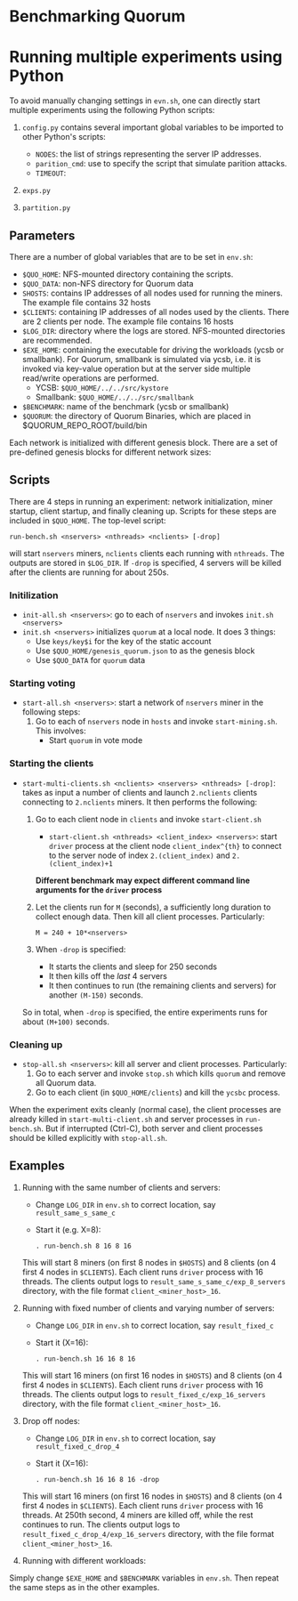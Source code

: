 # Benchmarking Quorum

# Running multiple experiments using Python

To avoid manually changing settings in `evn.sh`, one can directly start multiple experiments using the
following Python scripts:

1. `config.py` contains several important global variables to be imported to other Python's scripts:
      + `NODES`: the list of strings representing the server IP addresses.
      + `parition_cmd`: use to specify the script that simulate parition attacks. 
      + `TIMEOUT`: 

1. `exps.py` 

2. `partition.py`

## Parameters
There are a number of global variables that are to be set in `env.sh`:
+ `$QUO_HOME`: NFS-mounted directory containing the scripts.
+ `$QUO_DATA`: non-NFS directory for Quorum data
+ `SHOSTS`: contains IP addresses of all nodes used for running the miners. The
example file contains 32 hosts 
+ `$CLIENTS`: containing IP addresses of all nodes used by the clients. There are 2 clients per
node. The example file contains 16 hosts
+ `$LOG_DIR`: directory where the logs are stored. NFS-mounted directories are recommended.  
+ `$EXE_HOME`: containing the executable for driving the workloads (ycsb or smallbank). For Quorum, smallbank
is simulated via ycsb, i.e. it is invoked via key-value operation but at the server side multiple read/write
operations are performed. 
    + YCSB: `$QUO_HOME/../../src/kystore`
    + Smallbank: `$QUO_HOME/../../src/smallbank`
+ `$BENCHMARK`: name of the benchmark (ycsb or smallbank)
+ `$QUORUM`: the directory of Quorum Binaries, which are placed in $QUORUM_REPO_ROOT/build/bin

Each network is initialized with different genesis block. There are a set of pre-defined genesis blocks for
different network sizes:

## Scripts
There are 4 steps in running an experiment: network initialization, miner startup, client startup, and finally
cleaning up. Scripts for these steps are included in `$QUO_HOME`. The top-level script:

    run-bench.sh <nservers> <nthreads> <nclients> [-drop]

will start `nservers` miners, `nclients` clients each running with `nthreads`. The outputs are stored in
`$LOG_DIR`. If `-drop` is specified, 4 servers will be killed after the clients are running for about 250s.  

### Initilization
+ `init-all.sh <nservers>`: go to each of `nservers` and invokes `init.sh <nservers>`
+ `init.sh <nservers>` initializes `quorum` at a local node. It does 3 things:
    + Use `keys/key$i` for the key of the static account
    + Use `$QUO_HOME/genesis_quorum.json` to as the genesis block
    + Use `$QUO_DATA` for `quorum` data 


### Starting voting
+ `start-all.sh <nservers>`: start a network of `nservers` miner in the following steps:
    1. Go to each of `nservers` node in `hosts` and invoke `start-mining.sh`. This involves:
        + Start `quorum` in vote mode

### Starting the clients
+ `start-multi-clients.sh <nclients> <nservers> <nthreads> [-drop]`: takes as input a number of clients and
launch `2.nclients` clients connecting to `2.nclients` miners. It then performs the following:
    1. Go to each client node in `clients` and invoke `start-client.sh` 
        + `start-client.sh <nthreads> <client_index> <nservers>`: start `driver` process at the client node
       `client_index^{th}` to connect to the server node of index `2.(client_index)` and `2.(client_index)+1`
       
       **Different benchmark may expect different command line arguments for the `driver` process**

    2. Let the clients run for `M` (seconds), a sufficiently long duration to collect enough data. Then kill
    all client processes. Particularly:

        `M = 240 + 10*<nservers>`
    3. When `-drop` is specified:
        + It starts the clients and sleep for 250 seconds 
        + It then kills off the *last* 4 servers
        + It then continues to run (the remaining clients and servers) for another `(M-150)` seconds. 

    So in total, when `-drop` is specified, the entire experiments runs for about `(M+100)` seconds. 

### Cleaning up
+ `stop-all.sh <nservers>`: kill all server and client processes. Particularly:
    1. Go to each server and invoke `stop.sh` which kills `quorum` and remove all Quorum data. 
    2. Go to each client (in `$QUO_HOME/clients`) and kill the `ycsbc` process. 

When the experiment exits cleanly (normal case), the client processes are already killed in
`start-multi-client.sh` and server processes in `run-bench.sh`. But if interrupted (Ctrl-C), both server and client processes should be killed
explicitly with `stop-all.sh`.


## Examples

1. Running with the same number of clients and servers: 
    + Change `LOG_DIR` in `env.sh` to correct location, say `result_same_s_same_c`
    + Start it (e.g. X=8): 

        `. run-bench.sh 8 16 8 16`

    This will start 8 miners (on first 8 nodes in `$HOSTS`) and 8 clients (on 4 first 4 nodes in `$CLIENTS`).
    Each client runs `driver` process with 16 threads. The clients output logs to
    `result_same_s_same_c/exp_8_servers` directory, with the file format `client_<miner_host>_16`.   

2. Running with fixed number of clients and varying number of servers: 
    + Change `LOG_DIR` in `env.sh` to correct location, say `result_fixed_c`
    + Start it (X=16): 

        `. run-bench.sh 16 16 8 16`

    This will start 16 miners (on first 16 nodes in `$HOSTS`) and 8 clients (on 4 first 4 nodes in
    `$CLIENTS`). Each client runs `driver` process with 16 threads. The clients output logs to
    `result_fixed_c/exp_16_servers` directory, with the file format `client_<miner_host>_16`.   


3. Drop off nodes:
    + Change `LOG_DIR` in `env.sh` to correct location, say `result_fixed_c_drop_4`
    + Start it (X=16): 

        `. run-bench.sh 16 16 8 16 -drop`

    This will start 16 miners (on first 16 nodes in `$HOSTS`) and 8 clients (on 4 first 4 nodes in
    `$CLIENTS`). Each client runs `driver` process with 16 threads. At 250th second, 4 miners are killed off,
    while the rest continues to run. The clients output logs to `result_fixed_c_drop_4/exp_16_servers`
      directory, with the file format `client_<miner_host>_16`.   

4. Running with different workloads:

Simply change `$EXE_HOME` and `$BENCHMARK` variables in `env.sh`. Then repeat the same steps as in the other
examples. 